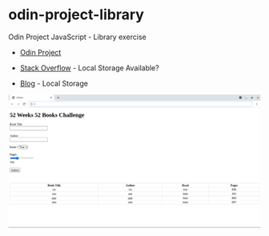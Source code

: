 # odin-project-library
Odin Project JavaScript - Library exercise

- [Odin Project](https://web.archive.org/web/20210227100410/https://www.theodinproject.com/courses/javascript/lessons/library)

- [Stack Overflow](https://stackoverflow.com/questions/16427636/check-if-localstorage-is-available) - Local Storage Available?

- [Blog](https://www.taniarascia.com/how-to-use-local-storage-with-javascript/) - Local Storage 

![Screenshot](screenshot.png)
